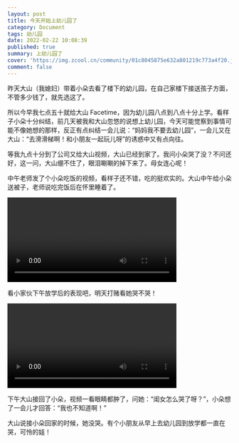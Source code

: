 ```yaml
---
layout: post
title: 今天开始上幼儿园了
category: Document
tags: 幼儿园
date: 2022-02-22 10:08:39
published: true
summary: 上幼儿园了
cover: 'https://img.zcool.cn/community/01c8045875e632a801219c773a4f20.jpg@3000w_1l_0o_100sh.jpg'
comment: false
---
```


昨天大山（我媳妇）带着小朵去看了楼下的幼儿园，在自己家楼下接送孩子方面，不管多少钱了，就先选这了。

所以今早我七点五十就给大山 Facetime，因为幼儿园八点到八点十分上学。看样子小朵十分纠结，前几天被我和大山忽悠的说想上幼儿园，今天可能觉察到事情可能不像她想的那样，反正有点纠结一会儿说：“妈妈我不要去幼儿园”，一会儿又在大山：“去滑滑梯啊！和小朋友一起玩儿呀”的诱惑中又有点向往。

等我九点十分到了公司又给大山视频，大山已经到家了。我问小朵哭了没？不问还好，这一问，大山绷不住了，眼泪唰唰的掉下来了。母女连心呢！

中午老师发了个小朵吃饭的视频，看样子还不错，吃的挺欢实的。大山中午给小朵送被子，老师说吃完饭后在怀里睡着了。

<video autoplay="" controls="" width="380px" src="http://v.xiaohongshu.com/01e2173e26638357010370037f2acae7a3_259.mp4?sign=18e8bc53aa39232b0c3d255c66910cb9&t=6218fd00"></video>

看小家伙下午放学后的表现吧，明天打赌看她哭不哭！

<!--
![图一：幼儿园吃饭的小朵]({{ site.baseurl }}/image/kindergarden/20220222_1545580.jpg)
-->

<video autoplay="" controls="" width="380px" src="http://v.xiaohongshu.com/01e2173e78638e70018370037f2acc3616_259.mp4?sign=9d7a84491d5720e98b351918a3224ae0&t=6218fd00"></video>

下午大山接回了小朵，视频一看眼睛都肿了，问她：“闺女怎么哭了呀？”，小朵想了一会儿才回答：“我也不知道啊！”

大山说接小朵回家的时候，她没哭。有个小朋友从早上去幼儿园到放学都一直在哭，可怜的娃！
